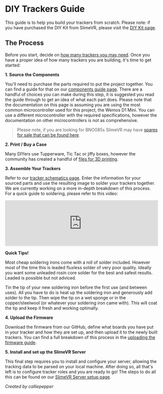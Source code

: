 # DIY Trackers Guide
This guide is to help you build your trackers from scratch. Please note: if you have purchased the DIY Kit from SlimeVR, please visit the [DIY Kit page](diy_kit_guide.html).


## The Process
Before you start, decide on [how many trackers you may need](../slimevr101.html#how-many-trackers-do-you-need). Once you have a proper idea of how many trackers you are building, it's time to get started:

**1. Source the Components**

You'll need to purchase the parts required to put the project together. You can find a guide for that on our [components guide page](components-guide.md). There are a handful of choices you can make during this step, it is suggested you read the guide through to get an idea of what each part does. Please note that the documentation on this page is assuming you are using the most common microcontroller used for this project, the Wemos D1 Mini. You can use a different microcontroller with the required specifications, however the documentation on other microcontrollers is not as comprehensive.

> Please note, if you are looking for BNO085s SlimeVR may have [spares for sale that can be found here](https://shop.slimevr.dev/products/slimevr-imu-module-bno085).

**2. Print / Buy a Case**

Many DIYers use Tupperware, Tic Tac or jiffy boxes, however the community has created a handful of [files for 3D printing](cases.md).

**3. Assemble Your Trackers**

Refer to our [tracker schematics page](tracker-schematics.md). Enter the information for your sourced parts and use the resulting image to solder your trackers together. We are currently working on a more in-depth breakdown of this process.
For a quick guide to soldering, please refer to this video:

<div class="video-container">
<iframe width="100%" height="auto" src="https://www.youtube.com/embed/P0YX_eKyfxA" title="YouTube video player" frameborder="0" allow="accelerometer; autoplay muted; clipboard-write; encrypted-media; gyroscope; picture-in-picture" allowfullscreen></iframe>
</div>

**Quick Tips!**

Most cheap soldering irons come with a roll of solder included.
However most of the time this is leaded fluxless solder of very poor quality.
Ideally you want some unleaded rosin core solder for the best and safest results.
Leaded is possible but not adviced.

Tin the tip of your new soldering iron before the first use (and between uses).
All you have to do is heat up the soldering iron and generously add solder to the tip.
Then wipe the tip on a wet sponge or in the copper/steelwool (or whatever your soldering iron came with).
This will coat the tip and keep it fresh and working optimally.

**4. Upload the Firmware**

Download the firmware from our GitHub, define what boards you have put in your tracker and how they are set up, and then upload it to the newly built trackers. You can find a full breakdown of this process in the [uploading the firmware guide](../firmware/updating-firmware.md).

**5. Install and set up the SlimeVR Server**

This final step requires you to install and configure your server, allowing the tracking data to be parsed on your local machine. After doing so, all that's left is to configure tracker roles and you are ready to go! The steps to do all this can be found on our [SlimeVR Server setup page](../server/index.html).

*Created by calliepepper*
